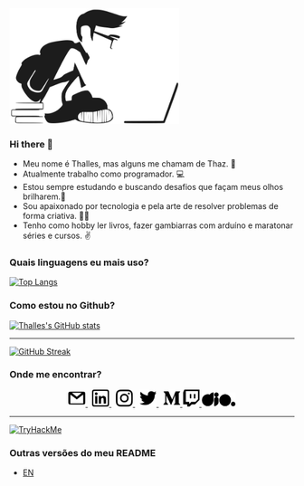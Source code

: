 <img src="./statics/images/study-development.svg" title="student" width=300 />

### Hi there 👋

- Meu nome é Thalles, mas alguns me chamam de Thaz. 🖖
- Atualmente trabalho como programador. 💻
- Estou sempre estudando e buscando desafios que façam meus olhos brilharem.🚀
- Sou apaixonado por tecnologia e pela arte de resolver problemas de forma criativa. 👨‍💻
- Tenho como hobby ler livros, fazer gambiarras com arduíno e maratonar séries e cursos. ✌

### Quais linguagens eu mais uso?

[![Top Langs](https://github-readme-stats.vercel.app/api/top-langs/?username=thazsobral&layout=compact&hide_title=true)](https://github.com/anuraghazra/github-readme-stats)

### Como estou no Github?

[![Thalles's GitHub stats](https://github-readme-stats.vercel.app/api?username=thazsobral&hide_title=true)](https://github.com/anuraghazra/github-readme-stats)

---

[![GitHub Streak](https://streak-stats.demolab.com/?user=thazsobral&hide_title=true)](https://git.io/streak-stats)

### Onde me encontrar?
<p align="center">
  <a href="mailto:thazsobral@gmail.com" target="_blank">
    <img src="./statics/icons/gmail.svg" title="e-mail" width=30 />
  </a>
  &nbsp;
  <a href="https://www.linkedin.com/in/thalles-sobral/" target="_blank">
    <img src="./statics/icons/linkedin.svg" title="linkedin" width=30 />
  </a>
  &nbsp;
  <a href="https://www.instagram.com/thaz.sobral/" target="_blank">
    <img src="./statics/icons/instagram.svg" title="instagram" width=30 />
  </a>
  &nbsp;
  <a href="https://twitter.com/SobralThalles" target="_blank">
    <img src="./statics/icons/twitter.svg" title="twitter" width=30 />
  </a>
  &nbsp;
  <a href="https://medium.com/@thazsobral" target="_blank">
    <img src="./statics/icons/medium.svg" title="medium" width=30 />
  </a>
  <a href="https://www.twitch.tv/thazsobral" target="_blank">
    <img src="./statics/icons/twitch.svg" title="twitch" width= 30 />
  </a>
  <a href="https://www.dio.me/users/thazsobral" target="_blank">
    <img src="./statics/icons/dio.svg" title="twitch" width=60 />
  </a>
</p>

---

[![TryHackMe](https://tryhackme-badges.s3.amazonaws.com/thazsobral.png)](https://tryhackme.com/p/thazsobral)

### Outras versões do meu README

- [EN](https://github.com/thazsobral/thazsobral/blob/main/README-en.md)

